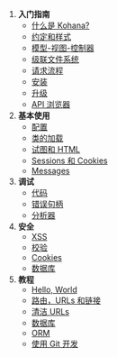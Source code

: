 1. **入门指南**
   - [什么是 Kohana?](about.kohana)
   - [约定和样式](about.conventions)
   - [模型-视图-控制器](about.mvc)
   - [级联文件系统](about.filesystem)
   - [请求流程](about.flow)
   - [安装](about.install)
   - [升级](about.upgrading)
   - [API 浏览器](api)
3. **基本使用**
   - [配置](using.configuration)
   - [类的加载](using.autoloading)
   - [试图和 HTML](using.views)
   - [Sessions 和 Cookies](using.sessions)
   - [Messages](using.messages)
6. **调试**
   - [代码](debugging.code)
   - [错误句柄](debugging.errors)
   - [分析器](debugging.profiling)
5. **安全**
   - [XSS](security.xss)
   - [校验](security.validation)
   - [Cookies](security.cookies)
   - [数据库](security.database)
4. **教程**
   - [Hello, World](tutorials.helloworld)
   - [路由，URLs 和链接](tutorials.urls)
   - [清洁 URLs](tutorials.removeindex)
   - [数据库](tutorials.databases)
   - [ORM](tutorials.orm)
   - [使用 Git 开发](tutorials.git)
